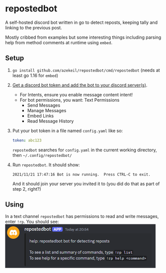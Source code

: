 # repostedbot

A self-hosted discord bot written in go to detect reposts, keeping tally and linking to the previous post.

Mostly cribbed from examples but some interesting things including parsing help from method comments at runtime using `embed`.

## Setup

1. `go install github.com/azekeil/repostedbot/cmd/repostedbot` (needs at least go 1.16 for `embed`)
1. [Get a discord bot token and add the bot to your discord server(s)](https://www.writebots.com/discord-bot-token/).
   * For Intents, ensure you enable message content intent!
   * For bot permissions, you want:
      Text Permissions
      * Send Messages
      * Manage Messages
      * Embed Links
      * Read Message History

1. Put your bot token in a file named `config.yaml` like so:
   ```yaml
   token: abc123
   ```
   `repostedbot` searches for `config.yaml` in the current working directory, then `~/.config/repostedbot/`
1. Run `repostedbot`. It should show:
   ```
   2021/11/21 17:47:16 Bot is now running.  Press CTRL-C to exit.
   ```
   And it should join your server you invited it to (you did do that as part of step 2, right?)

## Using

In a text channel `repostedbot` has permissions to read and write messages, enter `!rp`. You should see:
![Help](./docs/images/help.png)
